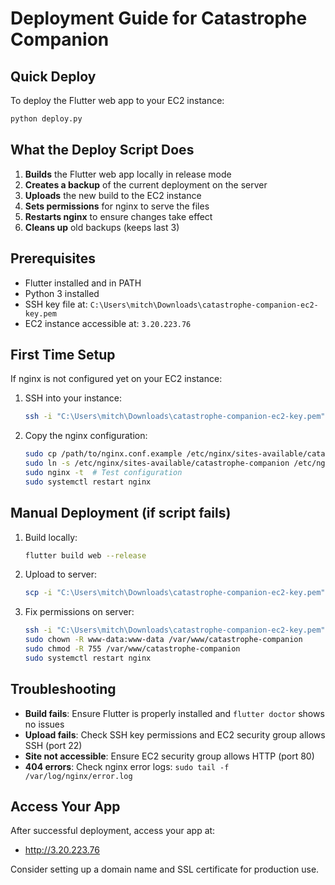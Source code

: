 # Deployment Guide for Catastrophe Companion

## Quick Deploy

To deploy the Flutter web app to your EC2 instance:

```bash
python deploy.py
```

## What the Deploy Script Does

1. **Builds** the Flutter web app locally in release mode
2. **Creates a backup** of the current deployment on the server
3. **Uploads** the new build to the EC2 instance
4. **Sets permissions** for nginx to serve the files
5. **Restarts nginx** to ensure changes take effect
6. **Cleans up** old backups (keeps last 3)

## Prerequisites

- Flutter installed and in PATH
- Python 3 installed
- SSH key file at: `C:\Users\mitch\Downloads\catastrophe-companion-ec2-key.pem`
- EC2 instance accessible at: `3.20.223.76`

## First Time Setup

If nginx is not configured yet on your EC2 instance:

1. SSH into your instance:
   ```bash
   ssh -i "C:\Users\mitch\Downloads\catastrophe-companion-ec2-key.pem" ubuntu@3.20.223.76
   ```

2. Copy the nginx configuration:
   ```bash
   sudo cp /path/to/nginx.conf.example /etc/nginx/sites-available/catastrophe-companion
   sudo ln -s /etc/nginx/sites-available/catastrophe-companion /etc/nginx/sites-enabled/
   sudo nginx -t  # Test configuration
   sudo systemctl restart nginx
   ```

## Manual Deployment (if script fails)

1. Build locally:
   ```bash
   flutter build web --release
   ```

2. Upload to server:
   ```bash
   scp -i "C:\Users\mitch\Downloads\catastrophe-companion-ec2-key.pem" -r build/web/* ubuntu@3.20.223.76:/var/www/catastrophe-companion/
   ```

3. Fix permissions on server:
   ```bash
   ssh -i "C:\Users\mitch\Downloads\catastrophe-companion-ec2-key.pem" ubuntu@3.20.223.76
   sudo chown -R www-data:www-data /var/www/catastrophe-companion
   sudo chmod -R 755 /var/www/catastrophe-companion
   sudo systemctl restart nginx
   ```

## Troubleshooting

- **Build fails**: Ensure Flutter is properly installed and `flutter doctor` shows no issues
- **Upload fails**: Check SSH key permissions and EC2 security group allows SSH (port 22)
- **Site not accessible**: Ensure EC2 security group allows HTTP (port 80)
- **404 errors**: Check nginx error logs: `sudo tail -f /var/log/nginx/error.log`

## Access Your App

After successful deployment, access your app at:
- http://3.20.223.76

Consider setting up a domain name and SSL certificate for production use.